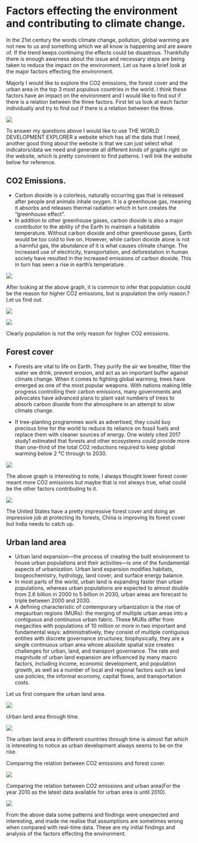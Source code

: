 # Factors effecting the environment and contributing to climate change.
In the 21st century the words climate change, pollution, global warming are not new to us and something which we all know is happening and are aware of. If the trend keeps continuing the effects could be disastrous. Thankfully there is enough awarness about the issue and necessary steps are being taken to reduce the impact on the environment. Let us have a brief look at the major factors effecting the environment.

Majorly I would like to explore the CO2 emissions, the forest cover and the urban area in the top 3 most populous countries in the world. I think these factors have an impact on the environment and I would like to find out if there is a relation between the three factors. First let us look at each factor individually and try to find out if there is a relation between the three.

![](https://github.com/p-kolluri/world_development_explorer/blob/b19efe7e790ff20f79fc852b1da9874a1f5993a3/Charts/newplot%20(6).png)

To answer my questions above I would like to use THE WORLD DEVELOPMENT EXPLORER a website which has all the data that I need, another good thing about the website is that we can just select what indicators/data we need and generate all different kinds of graphs right on the website, which is pretty convinient to find patterns. I will link the website below for reference. 

## CO2 Emissions.
- Carbon dioxide is a colorless, naturally occurring gas that is released after people and animals inhale oxygen. It is a greenhouse gas, meaning it absorbs and releases thermal radiation which in turn creates the “greenhouse effect”. 
- In addition to other greenhouse gases, carbon dioxide is also a major contributor to the ability of the Earth to maintain a habitable temperature. Without carbon dioxide and other greenhouse gases, Earth would be too cold to live on. However, while carbon dioxide alone is not a harmful gas, the abundance of it is what causes climate change. The increased use of electricity, transportation, and deforestation in human society have resulted in the increased emissions of carbon dioxide. This in turn has seen a rise in earth’s temperature.

![](https://github.com/p-kolluri/world_development_explorer/blob/b19efe7e790ff20f79fc852b1da9874a1f5993a3/Charts/newplot%20(3).png)

After looking at the above graph, it is common to infer that population could be the reason for higher CO2 emissions, but is population the only reason.? Let us find out.

![](https://github.com/p-kolluri/world_development_explorer/blob/9db3bd0bb055af56fc9f7c11c58bcdd96f10eb6e/Charts/newplot%20(31).png)

![](https://github.com/p-kolluri/world_development_explorer/blob/31776ee1ee2602471dd740494264ab4afbfb0d4b/Charts/newplot%20(2).png)

Clearly population is not the only reason for higher CO2 emissions. 

## Forest cover
- Forests are vital to life on Earth. They purify the air we breathe, filter the water we drink, prevent erosion, and act as an important buffer against climate change. When it comes to fighting global warming, trees have emerged as one of the most popular weapons. With nations making little progress controlling their carbon emissions, many governments and advocates have advanced plans to plant vast numbers of trees to absorb carbon dioxide from the atmosphere in an attempt to slow climate change.

- If tree-planting programmes work as advertised, they could buy precious time for the world to reduce its reliance on fossil fuels and replace them with cleaner sources of energy. One widely cited 2017 study1 estimated that forests and other ecosystems could provide more than one-third of the total CO2 reductions required to keep global warming below 2 °C through to 2030.

![](https://github.com/p-kolluri/world_development_explorer/blob/b19efe7e790ff20f79fc852b1da9874a1f5993a3/Charts/newplot%20(7).png)

The above graph is interesting to note, I always thought lower forest cover meant more CO2 emissions but maybe that is not always true, what could be the other factors contributing to it.

![](https://github.com/p-kolluri/world_development_explorer/blob/b19efe7e790ff20f79fc852b1da9874a1f5993a3/Charts/newplot%20(8).png)

The United States have a pretty impressive forest cover and doing an impressive job at protecting its forests, China is improving its forest cover but India needs to catch up.

## Urban land area

- Urban land expansion—the process of creating the built environment to house urban populations and their activities—is one of the fundamental aspects of urbanization. Urban land expansion modifies habitats, biogeochemistry, hydrology, land cover, and surface energy balance.
- In most parts of the world, urban land is expanding faster than urban populations, whereas urban populations are expected to almost double from 2.6 billion in 2000 to 5 billion in 2030, urban areas are forecast to triple between 2000 and 2030. 
- A defining characteristic of contemporary urbanization is the rise of megaurban regions (MURs): the merging of multiple urban areas into a contiguous and continuous urban fabric. These MURs differ from megacities with populations of 10 million or more in two important and fundamental ways: administratively, they consist of multiple contiguous entities with discrete governance structures; biophysically, they are a single continuous urban area whose absolute spatial size creates challenges for urban, land, and transport governance. The rate and magnitude of urban land expansion are influenced by many macro factors, including income, economic development, and population growth, as well as a number of local and regional factors such as land use policies, the informal economy, capital flows, and transportation costs.

Let us first compare the urban land area.

![](https://github.com/p-kolluri/world_development_explorer/blob/b19efe7e790ff20f79fc852b1da9874a1f5993a3/Charts/newplot%20(9).png)

Urban land area through time.

![](https://github.com/p-kolluri/world_development_explorer/blob/b19efe7e790ff20f79fc852b1da9874a1f5993a3/Charts/newplot%20(10).png)

The urban land area in different countries through time is almost flat which is interesting to notice as urban development always seems to be on the rise.

Comparing the relation between CO2 emissions and forest cover.

![](https://github.com/p-kolluri/world_development_explorer/blob/b19efe7e790ff20f79fc852b1da9874a1f5993a3/Charts/newplot%20(11).png)

Comparing the relation between CO2 emissions and urban area(For the year 2010 as the latest data available for urban area is until 2010).

![](https://github.com/p-kolluri/world_development_explorer/blob/b19efe7e790ff20f79fc852b1da9874a1f5993a3/Charts/newplot%20(12).png)

From the above data some patterns and findings were unexpected and interesting, and made me realise that assumptions are sometimes wrong when compared with real-time data. These are my initial findings and analysis of the factors effecting the environment. 

